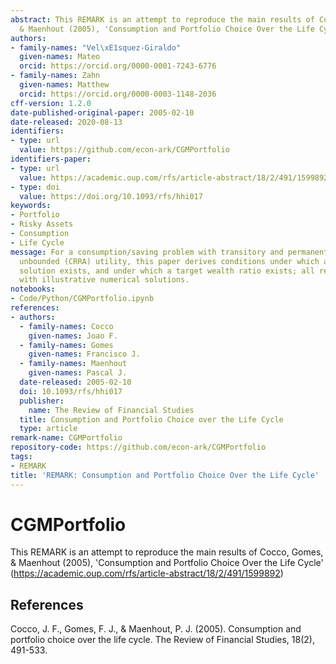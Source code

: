 ```yaml
---
abstract: This REMARK is an attempt to reproduce the main results of Cocco, Gomes,
  & Maenhout (2005), 'Consumption and Portfolio Choice Over the Life Cycle' (https://academic.oup.com/rfs/article-abstract/18/2/491/1599892)
authors:
- family-names: "Vel\xE1squez-Giraldo"
  given-names: Mateo
  orcid: https://orcid.org/0000-0001-7243-6776
- family-names: Zahn
  given-names: Matthew
  orcid: https://orcid.org/0000-0003-1148-2036
cff-version: 1.2.0
date-published-original-paper: 2005-02-10
date-released: 2020-08-13
identifiers:
- type: url
  value: https://github.com/econ-ark/CGMPortfolio
identifiers-paper:
- type: url
  value: https://academic.oup.com/rfs/article-abstract/18/2/491/1599892
- type: doi
  value: https://doi.org/10.1093/rfs/hhi017
keywords:
- Portfolio
- Risky Assets
- Consumption
- Life Cycle
message: For a consumption/saving problem with transitory and permanent shocks and
  unbounded (CRRA) utility, this paper derives conditions under which a nondegenerate
  solution exists, and under which a target wealth ratio exists; all results are paired
  with illustrative numerical solutions.
notebooks:
- Code/Python/CGMPortfolio.ipynb
references:
- authors:
  - family-names: Cocco
    given-names: Joao F.
  - family-names: Gomes
    given-names: Francisco J.
  - family-names: Maenhout
    given-names: Pascal J.
  date-released: 2005-02-10
  doi: 10.1093/rfs/hhi017
  publisher:
    name: The Review of Financial Studies
  title: Consumption and Portfolio Choice over the Life Cycle
  type: article
remark-name: CGMPortfolio
repository-code: https://github.com/econ-ark/CGMPortfolio
tags:
- REMARK
title: 'REMARK: Consumption and Portfolio Choice Over the Life Cycle'
---
```


# CGMPortfolio

This REMARK is an attempt to reproduce the main results of Cocco, Gomes, & Maenhout (2005), 'Consumption and Portfolio Choice Over the Life Cycle' (https://academic.oup.com/rfs/article-abstract/18/2/491/1599892)

## References

Cocco, J. F., Gomes, F. J., & Maenhout, P. J. (2005). Consumption and portfolio choice over the life cycle. The Review of Financial Studies, 18(2), 491-533.

